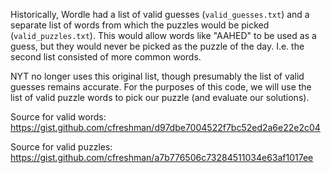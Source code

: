 Historically, Wordle had a list of valid guesses (`valid_guesses.txt`) and a separate list of words from which the
puzzles would be picked (`valid_puzzles.txt`).
This would allow words like "AAHED" to be used as a guess, but they would never be picked as the puzzle of the day. I.e.
the second list consisted of more common words.

NYT no longer uses this original list, though presumably the list of valid guesses remains accurate. For the purposes of
this code, we will use the list of valid puzzle words to pick our puzzle (and evaluate our solutions).

Source for valid words: https://gist.github.com/cfreshman/d97dbe7004522f7bc52ed2a6e22e2c04

Source for valid puzzles: https://gist.github.com/cfreshman/a7b776506c73284511034e63af1017ee